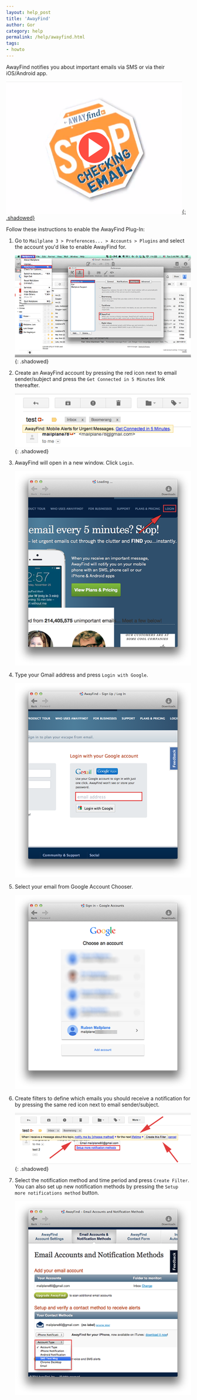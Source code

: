 ```yaml
---
layout: help_post
title: 'AwayFind'
author: Gor
category: help
permalink: /help/awayfind.html
tags:
- howto
---
```


AwayFind notifies you about important emails via SMS or via their iOS/Android app.

[![video](/assets/help/2014-07-04-awayfind/video.png){: .shadowed}](https://www.youtube.com/watch?v=T5KppeSMzyY)

Follow these instructions to enable the AwayFind Plug-In:

1. Go to `Mailplane 3 > Preferences... > Accounts > Plugins` and select the account you'd like to enable AwayFind for.

	![screen1](/assets/help/2014-07-04-awayfind/screen1.png){: .shadowed}

2. Create an AwayFind account by pressing the red icon next to email sender/subject and press the `Get Connected in 5 Minutes` link thereafter.

	![screen2](/assets/help/2014-07-04-awayfind/screen2.png){: .shadowed}

3. AwayFind will open in a new window. Click `Login`.

	![screen3](/assets/help/2014-07-04-awayfind/screen3.png)

4. Type your Gmail address and press `Login with Google`.

	![screen4](/assets/help/2014-07-04-awayfind/screen4.png)

5. Select your email from Google Account Chooser.

	![screen5](/assets/help/2014-07-04-awayfind/screen5.png)

6. Create filters to define which emails you should receive a notification for by pressing the same red icon next to email sender/subject.

	![screen6](/assets/help/2014-07-04-awayfind/screen6.png){: .shadowed}

7. Select the notification method and time period and press `Create Filter`. You can also set up new notification methods by pressing the `Setup more notifications method` button.

	![screen7](/assets/help/2014-07-04-awayfind/screen7.png)
